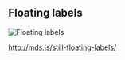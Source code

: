 ## Floating labels
![Floating labels](https://storage.googleapis.com/spec-host-backup/mio-design%2Fassets%2F18yMm6xV0NGhhK5TgYnrbAWWgFGZ-dIAx%2Ftextfields-intro.png)

http://mds.is/still-floating-labels/

